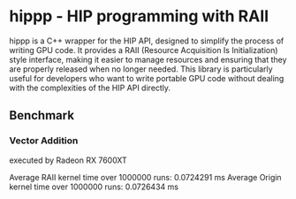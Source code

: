 # hippp - HIP programming with RAII

hippp is a C++ wrapper for the HIP API, designed to simplify the process of writing GPU code. It provides a RAII (Resource Acquisition Is Initialization) style interface, making it easier to manage resources and ensuring that they are properly released when no longer needed. This library is particularly useful for developers who want to write portable GPU code without dealing with the complexities of the HIP API directly.

## Benchmark

### Vector Addition

executed by Radeon RX 7600XT

Average RAII kernel time over 1000000 runs: 0.0724291 ms
Average Origin kernel time over 1000000 runs: 0.0726434 ms
